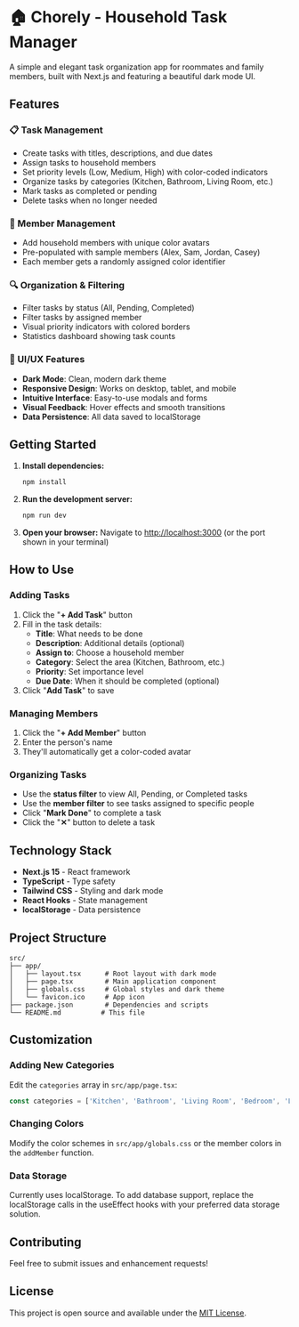# 🏠 Chorely - Household Task Manager

A simple and elegant task organization app for roommates and family members, built with Next.js and featuring a beautiful dark mode UI.

## Features

### 📋 Task Management
- Create tasks with titles, descriptions, and due dates
- Assign tasks to household members
- Set priority levels (Low, Medium, High) with color-coded indicators
- Organize tasks by categories (Kitchen, Bathroom, Living Room, etc.)
- Mark tasks as completed or pending
- Delete tasks when no longer needed

### 👥 Member Management
- Add household members with unique color avatars
- Pre-populated with sample members (Alex, Sam, Jordan, Casey)
- Each member gets a randomly assigned color identifier

### 🔍 Organization & Filtering
- Filter tasks by status (All, Pending, Completed)
- Filter tasks by assigned member
- Visual priority indicators with colored borders
- Statistics dashboard showing task counts

### 🎨 UI/UX Features
- **Dark Mode**: Clean, modern dark theme
- **Responsive Design**: Works on desktop, tablet, and mobile
- **Intuitive Interface**: Easy-to-use modals and forms
- **Visual Feedback**: Hover effects and smooth transitions
- **Data Persistence**: All data saved to localStorage

## Getting Started

1. **Install dependencies:**
   ```bash
   npm install
   ```

2. **Run the development server:**
   ```bash
   npm run dev
   ```

3. **Open your browser:**
   Navigate to [http://localhost:3000](http://localhost:3000) (or the port shown in your terminal)

## How to Use

### Adding Tasks
1. Click the "**+ Add Task**" button
2. Fill in the task details:
   - **Title**: What needs to be done
   - **Description**: Additional details (optional)
   - **Assign to**: Choose a household member
   - **Category**: Select the area (Kitchen, Bathroom, etc.)
   - **Priority**: Set importance level
   - **Due Date**: When it should be completed (optional)
3. Click "**Add Task**" to save

### Managing Members
1. Click the "**+ Add Member**" button
2. Enter the person's name
3. They'll automatically get a color-coded avatar

### Organizing Tasks
- Use the **status filter** to view All, Pending, or Completed tasks
- Use the **member filter** to see tasks assigned to specific people
- Click "**Mark Done**" to complete a task
- Click the "**✕**" button to delete a task

## Technology Stack

- **Next.js 15** - React framework
- **TypeScript** - Type safety
- **Tailwind CSS** - Styling and dark mode
- **React Hooks** - State management
- **localStorage** - Data persistence

## Project Structure

```
src/
├── app/
│   ├── layout.tsx      # Root layout with dark mode
│   ├── page.tsx        # Main application component
│   ├── globals.css     # Global styles and dark theme
│   └── favicon.ico     # App icon
├── package.json        # Dependencies and scripts
└── README.md          # This file
```

## Customization

### Adding New Categories
Edit the `categories` array in `src/app/page.tsx`:
```typescript
const categories = ['Kitchen', 'Bathroom', 'Living Room', 'Bedroom', 'Laundry', 'Outdoor', 'Other', 'Your Category'];
```

### Changing Colors
Modify the color schemes in `src/app/globals.css` or the member colors in the `addMember` function.

### Data Storage
Currently uses localStorage. To add database support, replace the localStorage calls in the useEffect hooks with your preferred data storage solution.

## Contributing

Feel free to submit issues and enhancement requests!

## License

This project is open source and available under the [MIT License](LICENSE).
